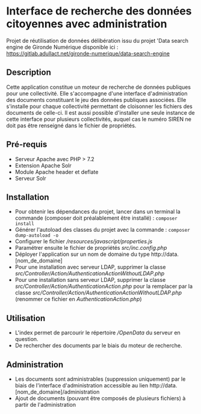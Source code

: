 # Interface de recherche des données citoyennes avec administration
Projet de réutilisation de données délibération issu du projet 'Data search engine de Gironde Numérique disponible ici : https://gitlab.adullact.net/gironde-numerique/data-search-engine

## Description
Cette application constitue un moteur de recherche de données publiques pour une collectivité. Elle s'accompagne d'une interface d'administration des documents constituant le jeu des données publiques associées.
Elle s'installe pour chaque collectivité permettant de cloisonner les fichiers des documents de celle-ci. Il est aussi possible d'installer une seule instance de cette interface pour plusieurs collectivités, auquel cas le numéro SIREN ne doit pas être renseigné dans le fichier de propriétés.

## Pré-requis
- Serveur Apache avec PHP > 7.2
- Extension Apache Solr
- Module Apache header et deflate
- Serveur Solr

## Installation
- Pour obtenir les dépendances du projet, lancer dans un terminal la commande (composer doit préalablement être installé) : `composer install`
- Générer l'autoload des classes du projet avec la commande : `composer dump-autoload -o`
- Configurer le fichier */resources/javascript/properties.js*
- Paramétrer ensuite le fichier de propriétés *src/inc.config.php*
- Déployer l'application sur un nom de domaine du type http://data.[nom_de_domaine]
- Pour une installation avec serveur LDAP, supprimer la classe *src/Controller/Action/AuthenticationActionWithoutLDAP.php*
- Pour une installation sans serveur LDAP, supprimer la classe *src/Controller/Action/AuthenticationAction.php* pour la remplacer par la classe *src/Controller/Action/AuthenticationActionWithoutLDAP.php* (renommer ce fichier en *AuthenticationAction.php*)

## Utilisation
- L'index permet de parcourir le répertoire */OpenData* du serveur en question.
- De rechercher des documents par le biais du moteur de recherche.

## Administration
- Les documents sont administrables (suppression uniquement) par le biais de l'interface d'administration accessible au lien http://data.[nom_de_domaine]/administration
- Ajout de documents (pouvant être composés de plusieurs fichiers) à partir de l'administration
